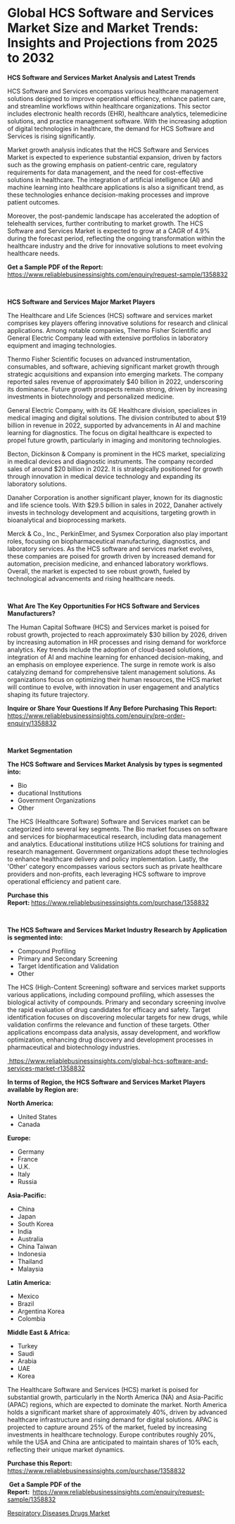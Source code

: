 <p><h1>Global HCS Software and Services Market Size and Market Trends: Insights and Projections from 2025 to 2032</h1></p><p><strong>HCS Software and Services Market Analysis and Latest Trends</strong></p>
<p><p>HCS Software and Services encompass various healthcare management solutions designed to improve operational efficiency, enhance patient care, and streamline workflows within healthcare organizations. This sector includes electronic health records (EHR), healthcare analytics, telemedicine solutions, and practice management software. With the increasing adoption of digital technologies in healthcare, the demand for HCS Software and Services is rising significantly.</p><p>Market growth analysis indicates that the HCS Software and Services Market is expected to experience substantial expansion, driven by factors such as the growing emphasis on patient-centric care, regulatory requirements for data management, and the need for cost-effective solutions in healthcare. The integration of artificial intelligence (AI) and machine learning into healthcare applications is also a significant trend, as these technologies enhance decision-making processes and improve patient outcomes.</p><p>Moreover, the post-pandemic landscape has accelerated the adoption of telehealth services, further contributing to market growth. The HCS Software and Services Market is expected to grow at a CAGR of 4.9% during the forecast period, reflecting the ongoing transformation within the healthcare industry and the drive for innovative solutions to meet evolving healthcare needs.</p></p>
<p><strong>Get a Sample PDF of the Report:&nbsp;</strong> <a href="https://www.reliablebusinessinsights.com/enquiry/request-sample/1358832?utm_campaign=3362&utm_medium=2&utm_source=Github&utm_content=ia&utm_term=22032025&utm_id=hcs-software-and-services">https://www.reliablebusinessinsights.com/enquiry/request-sample/1358832</a></p>
<p>&nbsp;</p>
<p><strong>HCS Software and Services Major Market Players</strong></p>
<p><p>The Healthcare and Life Sciences (HCS) software and services market comprises key players offering innovative solutions for research and clinical applications. Among notable companies, Thermo Fisher Scientific and General Electric Company lead with extensive portfolios in laboratory equipment and imaging technologies. </p><p>Thermo Fisher Scientific focuses on advanced instrumentation, consumables, and software, achieving significant market growth through strategic acquisitions and expansion into emerging markets. The company reported sales revenue of approximately $40 billion in 2022, underscoring its dominance. Future growth prospects remain strong, driven by increasing investments in biotechnology and personalized medicine.</p><p>General Electric Company, with its GE Healthcare division, specializes in medical imaging and digital solutions. The division contributed to about $19 billion in revenue in 2022, supported by advancements in AI and machine learning for diagnostics. The focus on digital healthcare is expected to propel future growth, particularly in imaging and monitoring technologies.</p><p>Becton, Dickinson & Company is prominent in the HCS market, specializing in medical devices and diagnostic instruments. The company recorded sales of around $20 billion in 2022. It is strategically positioned for growth through innovation in medical device technology and expanding its laboratory solutions.</p><p>Danaher Corporation is another significant player, known for its diagnostic and life science tools. With $29.5 billion in sales in 2022, Danaher actively invests in technology development and acquisitions, targeting growth in bioanalytical and bioprocessing markets.</p><p>Merck & Co., Inc., PerkinElmer, and Sysmex Corporation also play important roles, focusing on biopharmaceutical manufacturing, diagnostics, and laboratory services. As the HCS software and services market evolves, these companies are poised for growth driven by increased demand for automation, precision medicine, and enhanced laboratory workflows. Overall, the market is expected to see robust growth, fueled by technological advancements and rising healthcare needs.</p></p>
<p>&nbsp;</p>
<p><strong>What Are The Key Opportunities For HCS Software and Services Manufacturers?</strong></p>
<p><p>The Human Capital Software (HCS) and Services market is poised for robust growth, projected to reach approximately $30 billion by 2026, driven by increasing automation in HR processes and rising demand for workforce analytics. Key trends include the adoption of cloud-based solutions, integration of AI and machine learning for enhanced decision-making, and an emphasis on employee experience. The surge in remote work is also catalyzing demand for comprehensive talent management solutions. As organizations focus on optimizing their human resources, the HCS market will continue to evolve, with innovation in user engagement and analytics shaping its future trajectory.</p></p>
<p><strong>Inquire or Share Your Questions If Any Before Purchasing This Report:</strong> <a href="https://www.reliablebusinessinsights.com/enquiry/pre-order-enquiry/1358832?utm_campaign=3362&utm_medium=2&utm_source=Github&utm_content=ia&utm_term=22032025&utm_id=hcs-software-and-services">https://www.reliablebusinessinsights.com/enquiry/pre-order-enquiry/1358832</a></p>
<p>&nbsp;</p>
<p><strong>Market Segmentation</strong></p>
<p><strong>The HCS Software and Services Market Analysis by types is segmented into:</strong></p>
<p><ul><li>Bio</li><li>ducational Institutions</li><li>Government Organizations</li><li>Other</li></ul></p>
<p><p>The HCS (Healthcare Software) Software and Services market can be categorized into several key segments. The Bio market focuses on software and services for biopharmaceutical research, including data management and analytics. Educational institutions utilize HCS solutions for training and research management. Government organizations adopt these technologies to enhance healthcare delivery and policy implementation. Lastly, the 'Other' category encompasses various sectors such as private healthcare providers and non-profits, each leveraging HCS software to improve operational efficiency and patient care.</p></p>
<p><strong>Purchase this Report:&nbsp;</strong><a href="https://www.reliablebusinessinsights.com/purchase/1358832?utm_campaign=3362&utm_medium=2&utm_source=Github&utm_content=ia&utm_term=22032025&utm_id=hcs-software-and-services">https://www.reliablebusinessinsights.com/purchase/1358832</a></p>
<p>&nbsp;</p>
<p><strong>The HCS Software and Services Market Industry Research by Application is segmented into:</strong></p>
<p><ul><li>Compound Profiling</li><li>Primary and Secondary Screening</li><li>Target Identification and Validation</li><li>Other</li></ul></p>
<p><p>The HCS (High-Content Screening) software and services market supports various applications, including compound profiling, which assesses the biological activity of compounds. Primary and secondary screening involve the rapid evaluation of drug candidates for efficacy and safety. Target identification focuses on discovering molecular targets for new drugs, while validation confirms the relevance and function of these targets. Other applications encompass data analysis, assay development, and workflow optimization, enhancing drug discovery and development processes in pharmaceutical and biotechnology industries.</p></p>
<p><a href="https://www.reliablebusinessinsights.com/global-hcs-software-and-services-market-r1358832?utm_campaign=3362&utm_medium=2&utm_source=Github&utm_content=ia&utm_term=22032025&utm_id=hcs-software-and-services">&nbsp;https://www.reliablebusinessinsights.com/global-hcs-software-and-services-market-r1358832</a></p>
<p><strong>In terms of Region, the HCS Software and Services Market Players available by Region are:</strong></p>
<p>
    <p> <strong> North America: </strong>
        <ul>
            <li>United States</li>
            <li>Canada</li>
        </ul>
        </p> 
    <p> <strong> Europe: </strong>
        <ul>
            <li>Germany</li>
            <li>France</li>
            <li>U.K.</li>
            <li>Italy</li>
            <li>Russia</li>
        </ul>
        </p> 
    <p> <strong> Asia-Pacific: </strong>
        <ul>
            <li>China</li>
            <li>Japan</li>
            <li>South Korea</li>
            <li>India</li>
            <li>Australia</li>
            <li>China Taiwan</li>
            <li>Indonesia</li>
            <li>Thailand</li>
            <li>Malaysia</li>
        </ul>
        </p> 
    <p> <strong> Latin America: </strong>
        <ul>
            <li>Mexico</li>
            <li>Brazil</li>
            <li>Argentina Korea</li>
            <li>Colombia</li>
        </ul>
        </p> 
    <p> <strong> Middle East & Africa: </strong>
        <ul>
            <li>Turkey</li>
            <li>Saudi</li>
            <li>Arabia</li>
            <li>UAE</li>
            <li>Korea</li>
        </ul>
    </p>
    </p>
<p><p>The Healthcare Software and Services (HCS) market is poised for substantial growth, particularly in the North America (NA) and Asia-Pacific (APAC) regions, which are expected to dominate the market. North America holds a significant market share of approximately 40%, driven by advanced healthcare infrastructure and rising demand for digital solutions. APAC is projected to capture around 25% of the market, fueled by increasing investments in healthcare technology. Europe contributes roughly 20%, while the USA and China are anticipated to maintain shares of 10% each, reflecting their unique market dynamics.</p></p>
<p><strong>Purchase this Report: </strong><a href="https://www.reliablebusinessinsights.com/purchase/1358832?utm_campaign=3362&utm_medium=2&utm_source=Github&utm_content=ia&utm_term=22032025&utm_id=hcs-software-and-services">https://www.reliablebusinessinsights.com/purchase/1358832</a></p>
<p>&nbsp;<strong>Get a Sample PDF of the Report:&nbsp;&nbsp;</strong><a href="https://www.reliablebusinessinsights.com/enquiry/request-sample/1358832?utm_campaign=3362&utm_medium=2&utm_source=Github&utm_content=ia&utm_term=22032025&utm_id=hcs-software-and-services">https://www.reliablebusinessinsights.com/enquiry/request-sample/1358832</a></p>
<p><strong></strong></p>
<p><p><a href="https://github.com/iquiseeboli/Market-Research-Report-List-1/blob/main/respiratory-diseases-drugs-market.md?utm_campaign=3362&utm_medium=2&utm_source=Github&utm_content=ia&utm_term=22032025&utm_id=hcs-software-and-services">Respiratory Diseases Drugs Market</a></p></p>